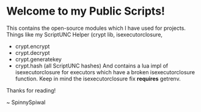 # Welcome to my Public Scripts!
This contains the open-source modules which I have used for projects.
Things like my ScriptUNC Helper (crypt lib, isexecutorclosure,
- crypt.encrypt
- crypt.decrypt
- crypt.generatekey
- crypt.hash (all ScriptUNC hashes)
And contains a lua impl of isexecutorclosure for executors which have a broken isexecutorclosure function. Keep in mind the isexecutorclosure fix **requires** getrenv.

Thanks for reading!

~ SpinnySpiwal

